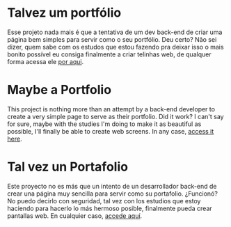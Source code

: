 # Talvez um portfólio
Esse projeto nada mais é que a tentativa de um dev back-end de criar uma página bem simples para servir como o seu portfólio. Deu certo? Não sei dizer, quem sabe com os estudos que estou fazendo pra deixar isso o mais bonito possível eu consiga finalmente a criar telinhas web, de qualquer forma acessa ele [por aqui](https://nathanhss.github.io).

# Maybe a Portfolio
This project is nothing more than an attempt by a back-end developer to create a very simple page to serve as their portfolio. Did it work? I can't say for sure, maybe with the studies I'm doing to make it as beautiful as possible, I'll finally be able to create web screens. In any case, [access it here](https://nathanhss.github.io).

# Tal vez un Portafolio
Este proyecto no es más que un intento de un desarrollador back-end de crear una página muy sencilla para servir como su portafolio. ¿Funcionó? No puedo decirlo con seguridad, tal vez con los estudios que estoy haciendo para hacerlo lo más hermoso posible, finalmente pueda crear pantallas web. En cualquier caso, [accede aquí](https://nathanhss.github.io).
